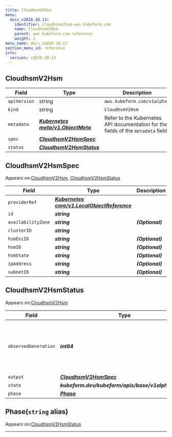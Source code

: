 ```yaml
---
title: CloudhsmV2Hsm
menu:
  docs_v2020.10.13:
    identifier: cloudhsmv2hsm-aws.kubeform.com
    name: CloudhsmV2Hsm
    parent: aws.kubeform.com-reference
    weight: 1
menu_name: docs_v2020.10.13
section_menu_id: reference
info:
  version: v2020.10.13
---
```


## CloudhsmV2Hsm
| Field | Type | Description |
| ------ | ----- | ----------- |
| `apiVersion` | string | `aws.kubeform.com/v1alpha1` |
|    `kind` | string | `CloudhsmV2Hsm` |
| `metadata` | ***[Kubernetes meta/v1.ObjectMeta](https://kubernetes.io/docs/reference/generated/kubernetes-api/v1.13/#objectmeta-v1-meta)***|Refer to the Kubernetes API documentation for the fields of the `metadata` field.|
| `spec` | ***[CloudhsmV2HsmSpec](#cloudhsmv2hsmspec)***||
| `status` | ***[CloudhsmV2HsmStatus](#cloudhsmv2hsmstatus)***||
## CloudhsmV2HsmSpec

Appears on:[CloudhsmV2Hsm](#cloudhsmv2hsm), [CloudhsmV2HsmStatus](#cloudhsmv2hsmstatus)

| Field | Type | Description |
| ------ | ----- | ----------- |
| `providerRef` | ***[Kubernetes core/v1.LocalObjectReference](https://kubernetes.io/docs/reference/generated/kubernetes-api/v1.13/#localobjectreference-v1-core)***||
| `id` | ***string***||
| `availabilityZone` | ***string***| ***(Optional)*** |
| `clusterID` | ***string***||
| `hsmEniID` | ***string***| ***(Optional)*** |
| `hsmID` | ***string***| ***(Optional)*** |
| `hsmState` | ***string***| ***(Optional)*** |
| `ipAddress` | ***string***| ***(Optional)*** |
| `subnetID` | ***string***| ***(Optional)*** |
## CloudhsmV2HsmStatus

Appears on:[CloudhsmV2Hsm](#cloudhsmv2hsm)

| Field | Type | Description |
| ------ | ----- | ----------- |
| `observedGeneration` | ***int64***| ***(Optional)*** Resource generation, which is updated on mutation by the API Server.|
| `output` | ***[CloudhsmV2HsmSpec](#cloudhsmv2hsmspec)***| ***(Optional)*** |
| `state` | ***kubeform.dev/kubeform/apis/base/v1alpha1.State***| ***(Optional)*** |
| `phase` | ***[Phase](#phase)***| ***(Optional)*** |
## Phase(`string` alias)

Appears on:[CloudhsmV2HsmStatus](#cloudhsmv2hsmstatus)

---

